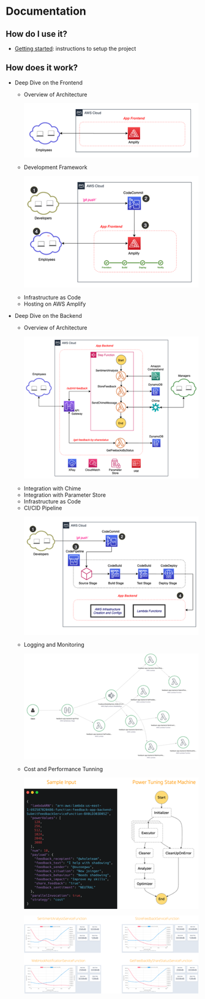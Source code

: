 # Documentation

## How do I use it?

- [Getting started](getting_started.md): instructions to setup the project

## How does it work?

- Deep Dive on the Frontend

  - Overview of Architecture
    <p align="center">
        <img src="images/frontend_hl.png" alt="Frontend High Level Architecture"/>
    </p>
  - Development Framework
    <p align="center">
        <img src="images/frontend_dev_pipeline.png" alt="Frontend Dev Pipeline"/>
    </p>
  - Infrastructure as Code
  - Hosting on AWS Amplify

- Deep Dive on the Backend

  - Overview of Architecture
    <p align="center">
        <img src="images/backend_hl.png" alt="Backend High Level Architecture"/>
    </p>
  - Integration with Chime
  - Integration with Parameter Store
  - Infrastructure as Code
  - CI/CID Pipeline
    <p align="center">
        <img src="images/backend_dev_pipeline.png" alt="Backend Dev Pipeline"/>
    </p>
  - Logging and Monitoring
    <p align="center">
        <img src="images/backend-x-ray-tracing.png" alt="Logging and Monitoring"/>
    </p>
  - Cost and Performance Tunning
    <p align="center">
        <img src="images/lambda_power_tunning_input.png" alt="Cost Tunning Input"/>
    </p>
    <p align="center">
        <img src="images/cost_tunning.png" alt="Cost Tunning"/>
    </p>
